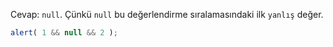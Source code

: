 Cevap: `null`. Çünkü `null` bu değerlendirme sıralamasındaki ilk `yanlış` değer.

```js run
alert( 1 && null && 2 );
```

